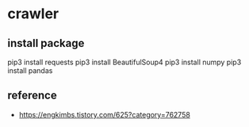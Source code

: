 # crawler

## install package

pip3 install requests
pip3 install BeautifulSoup4
pip3 install numpy
pip3 install pandas 


## 

## reference

- https://engkimbs.tistory.com/625?category=762758
